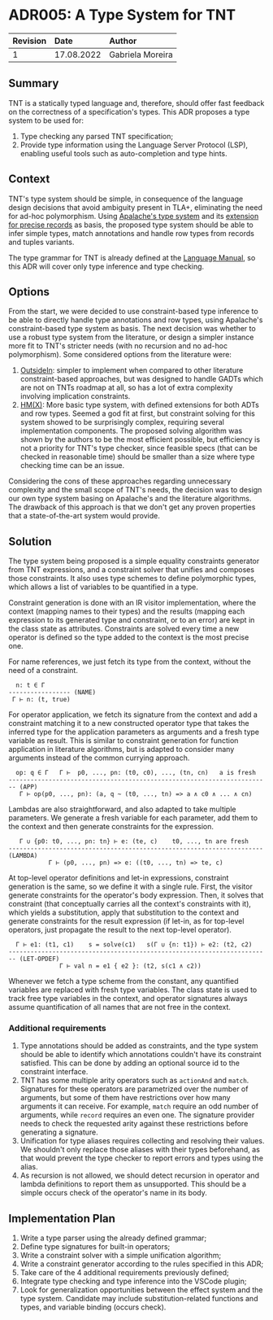 # ADR005: A Type System for TNT

| Revision | Date       | Author           |
| :------- | :--------- | :--------------- |
| 1        | 17.08.2022 | Gabriela Moreira |

## Summary

TNT is a statically typed language and, therefore, should offer fast feedback on
the correctness of a specification's types. This ADR proposes a type system to
be used for:
1. Type checking any parsed TNT specification;
2. Provide type information using the Language Server Protocol (LSP), enabling
   useful tools such as auto-completion and type hints.

## Context

TNT's type system should be simple, in consequence of the language design
decisions that avoid ambiguity present in TLA+, eliminating the need for ad-hoc
polymorphism. Using [Apalache's type
system](https://apalache.informal.systems/docs/adr/002adr-types.html)
and its [extension for precise
records](https://apalache.informal.systems/docs/adr/014adr-precise-records.html)
as basis, the proposed type system should be able to infer simple types, match
annotations and handle row types from records and tuples variants.

The type grammar for TNT is already defined at the [Language
Manual](https://github.com/informalsystems/tnt/blob/main/doc/lang.md#type-system-12),
so this ADR will cover only type inference and type checking.

## Options

From the start, we were decided to use constraint-based type inference to be
able to directly handle type annotations and row types, using Apalache's
constraint-based type system as basis. The next decision was whether to use a
robust type system from the literature, or design a simpler instance more fit to
TNT's stricter needs (with no recursion and no ad-hoc polymorphism). Some
considered options from the literature were:
1. [OutsideIn](https://www.microsoft.com/en-us/research/publication/complete-and-decidable-type-inference-for-gadts/):
   simpler to implement when compared to other literature constraint-based
   approaches, but was designed to handle GADTs which are not on TNTs roadmap at
   all, so has a lot of extra complexity involving implication constraints.
2. [HM(X)](http://cristal.inria.fr/attapl/emlti-long.pdf): More basic type
   system, with defined extensions for both ADTs and row types. Seemed a god fit
   at first, but constraint solving for this system showed to be surprisingly
   complex, requiring several implementation components. The proposed solving
   algorithm was shown by the authors to be the most efficient possible, but
   efficiency is not a priority for TNT's type checker, since feasible specs
   (that can be checked in reasonable time) should be smaller than a size where
   type checking time can be an issue.

Considering the cons of these approaches regarding unnecessary complexity and
the small scope of TNT's needs, the decision was to design our own type system
basing on Apalache's and the literature algorithms. The drawback of this
approach is that we don't get any proven properties that a state-of-the-art
system would provide.

## Solution

The type system being proposed is a simple equality constraints generator from
TNT expressions, and a constraint solver that unifies and composes those
constraints. It also uses type schemes to define polymorphic types, which allows
a list of variables to be quantified in a type.

Constraint generation is done with an IR visitor implementation, where the context (mapping names to their types) and the results (mapping each expression to its generated type and constraint, or to an error) are kept in the class state as attributes. Constraints are solved every time a new operator is defined so the type added to the context is the most precise one.

For name references, we just fetch its type from the context, without the need of a constraint.

```
  n: t ∈ Γ
----------------- (NAME)
 Γ ⊢ n: (t, true)
```

For operator application, we fetch its signature from the context and add a constraint matching it to a new constructed operator type that takes the inferred type for the application parameters as arguments and a fresh type variable as result. This is similar to constraint generation for function application in literature algorithms, but is adapted to consider many arguments instead of the common currying approach.

```
  op: q ∈ Γ   Γ ⊢  p0, ..., pn: (t0, c0), ..., (tn, cn)   a is fresh
------------------------------------------------------------------------ (APP)
   Γ ⊢ op(p0, ..., pn): (a, q ~ (t0, ..., tn) => a ∧ c0 ∧ ... ∧ cn)
```

Lambdas are also straightforward, and also adapted to take multiple parameters. We generate a fresh variable for each parameter, add them to the context and then generate constraints for the expression.

```
   Γ ∪ {p0: t0, ..., pn: tn} ⊢ e: (te, c)    t0, ..., tn are fresh
---------------------------------------------------------------------- (LAMBDA)
           Γ ⊢ (p0, ..., pn) => e: ((t0, ..., tn) => te, c)
```

At top-level operator definitions and let-in expressions, constraint generation is the same, so we define it with a single rule. First, the visitor generate constraints for the operator's body expression. Then, it solves that constraint (that conceptually carries all the context's constraints with it), which yields a substitution, apply that substitution to the context and generate constraints for the result expression (if let-in, as for top-level operators, just propagate the result to the next top-level operator).

```
  Γ ⊢ e1: (t1, c1)    s = solve(c1)   s(Γ ∪ {n: t1}) ⊢ e2: (t2, c2)
------------------------------------------------------------------------ (LET-OPDEF)
              Γ ⊢ val n = e1 { e2 }: (t2, s(c1 ∧ c2))
```

Whenever we fetch a type scheme from the constant, any quantified variables are replaced with fresh type variables. The class state is used to track free type variables in the context, and operator signatures always assume quantification of all names that are not free in the context. 

### Additional requirements

1. Type annotations should be added as constraints, and the type system should be able to identify which annotations couldn't have its constraint satisfied. This can be done by adding an optional source id to the constraint interface.
2. TNT has some multiple arity operators such as `actionAnd` and `match`. Signatures for these operators are parametrized over the number of arguments, but some of them have restrictions over how many arguments it can receive. For example, `match` require an odd number of arguments, while `record` requires an even one. The signature provider needs to check the requested arity against these restrictions before generating a signature. 
3. Unification for type aliases requires collecting and resolving their values. We shouldn't only replace those aliases with their types beforehand, as that would prevent the type checker to report errors and types using the alias.
4. As recursion is not allowed, we should detect recursion in operator and lambda definitions to report them as unsupported. This should be a simple occurs check of the operator's name in its body.

## Implementation Plan
1. Write a type parser using the already defined grammar;
1. Define type signatures for built-in operators;
1. Write a constraint solver with a simple unification algorithm;
1. Write a constraint generator according to the rules specified in this ADR;
1. Take care of the 4 additional requirements previously defined;
1. Integrate type checking and type inference into the VSCode plugin;
1. Look for generalization opportunities between the effect system and the type system. Candidate may include substitution-related functions and types, and variable binding (occurs check).

